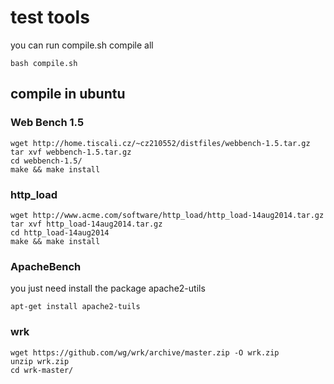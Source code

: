 # test tools
you can run compile.sh compile all
```
bash compile.sh
```

## compile in ubuntu 
### Web Bench 1.5
```
wget http://home.tiscali.cz/~cz210552/distfiles/webbench-1.5.tar.gz
tar xvf webbench-1.5.tar.gz
cd webbench-1.5/
make && make install
```
### http_load
```
wget http://www.acme.com/software/http_load/http_load-14aug2014.tar.gz
tar xvf http_load-14aug2014.tar.gz
cd http_load-14aug2014
make && make install
```
### ApacheBench
you just need install the package apache2-utils
```
apt-get install apache2-tuils
```
### wrk
```
wget https://github.com/wg/wrk/archive/master.zip -O wrk.zip
unzip wrk.zip
cd wrk-master/
```
